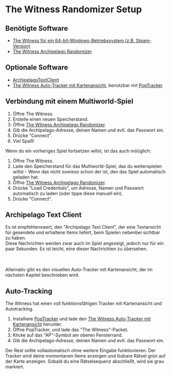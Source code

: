 # The Witness Randomizer Setup

## Benötigte Software

- [The Witness für ein 64-bit-Windows-Betriebssystem (z.B. Steam-Version)](https://store.steampowered.com/app/210970/The_Witness/)
- [The Witness Archipelago Randomizer](https://github.com/NewSoupVi/The-Witness-Randomizer-for-Archipelago/releases/latest)

## Optionale Software

- [ArchipelagoTextClient](https://github.com/ArchipelagoMW/Archipelago/releases)
- [The Witness Auto-Tracker mit Kartenansicht](https://github.com/NewSoupVi/witness_archipelago_tracker/releases), benutzbar mit [PopTracker](https://github.com/black-sliver/PopTracker/releases)

## Verbindung mit einem Multiworld-Spiel

1. Öffne The Witness.
2. Erstelle einen neuen Speicherstand.
3. Öffne [The Witness Archipelago Randomizer](https://github.com/NewSoupVi/The-Witness-Randomizer-for-Archipelago/releases/latest).
4. Gib die Archipelago-Adresse, deinen Namen und evtl. das Passwort ein.
5. Drücke "Connect".
6. Viel Spaß!

Wenn du ein vorheriges Spiel fortsetzen willst, ist das auch möüglich:

1. Öffne The Witness.
2. Lade den Speicherstand für das Multiworld-Spiel, das du weiterspielen willst - Wenn das nicht sowieso schon der ist, den das Spiel automatisch geladen hat.
3. Öffne [The Witness Archipelago Randomizer](https://github.com/NewSoupVi/The-Witness-Randomizer-for-Archipelago/releases/latest).
4. Drücke "Load Credentials", um Adresse, Namen und Passwort automatisch zu laden (oder tippe diese manuell ein).
5. Drücke "Connect".

## Archipelago Text Client

Es ist empfehlenswert, den "Archipelago Text Client", der eine Textansicht für gesendete und erhaltene Items liefert, beim Spielen nebenbei sichtbar zu haben.
<br/>Diese Nachrichten werden zwar auch im Spiel angezeigt, jedoch nur für ein paar Sekunden. Es ist leicht, eine dieser Nachrichten zu übersehen.

<br/><br/>Alternativ gibt es den visuellen Auto-Tracker mit Kartenansicht, der im nächsten Kapitel beschrieben wird.

## Auto-Tracking

The Witness hat einen voll funktionsfähigen Tracker mit Kartenansicht und Autotracking.

1. Installiere [PopTracker](https://github.com/black-sliver/PopTracker/releases) und lade den [The Witness Auto-Tracker mit Kartenansicht](https://github.com/NewSoupVi/witness_archipelago_tracker/releases) herunter.
2. Öffne PopTracker, und lade das "The Witness"-Packet.
3. Klicke auf das "AP"-Symbol am oberen Fensterrand.
4. Gib die Archipelago-Adresse, deinen Namen und evtl. das Passwort ein.

Der Rest sollte vollautomatisch ohne weitere Eingabe funktionieren. Der Tracker wird deine momentanen Items anzeigen und lösbare Rätsel grün auf der Karte anzeigen. Sobald du eine Rätselsequenz abschließt, wird sie grau markiert. 
